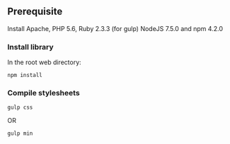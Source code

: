 ## Prerequisite
Install Apache, PHP 5.6, Ruby 2.3.3 (for gulp) NodeJS 7.5.0 and npm 4.2.0

### Install library
In the root web directory:
```shell
npm install
```

### Compile stylesheets
```shell
gulp css
```
OR
```gulp
gulp min
```
